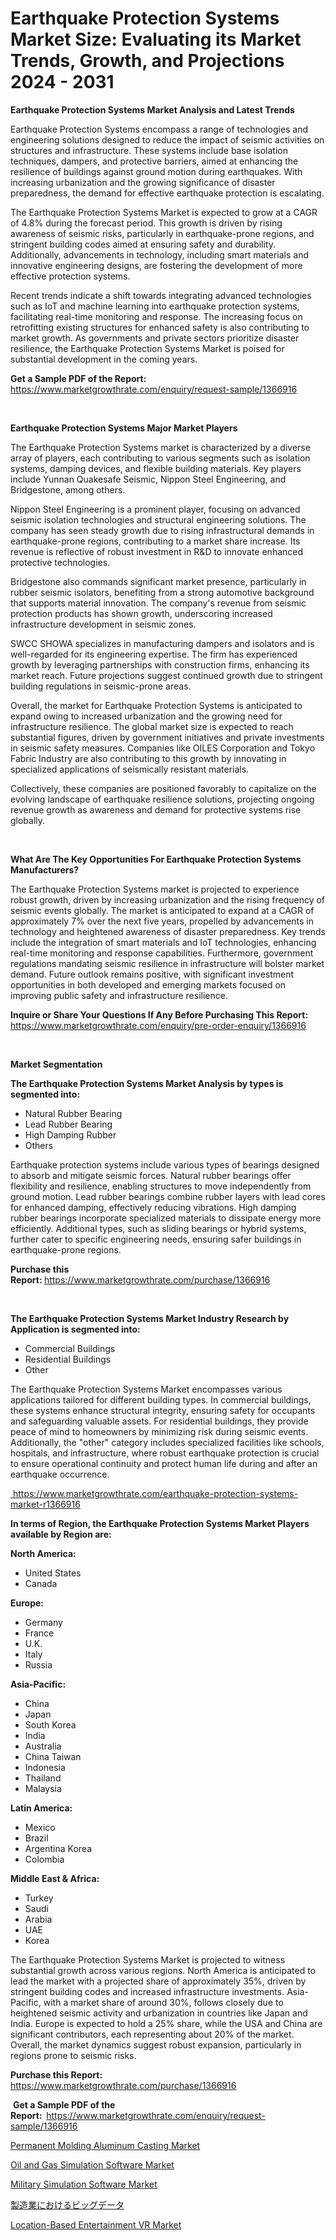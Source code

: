<p><h1>Earthquake Protection Systems Market Size: Evaluating its Market Trends, Growth, and Projections 2024 - 2031</h1></p><p><strong>Earthquake Protection Systems Market Analysis and Latest Trends</strong></p>
<p><p>Earthquake Protection Systems encompass a range of technologies and engineering solutions designed to reduce the impact of seismic activities on structures and infrastructure. These systems include base isolation techniques, dampers, and protective barriers, aimed at enhancing the resilience of buildings against ground motion during earthquakes. With increasing urbanization and the growing significance of disaster preparedness, the demand for effective earthquake protection is escalating.</p><p>The Earthquake Protection Systems Market is expected to grow at a CAGR of 4.8% during the forecast period. This growth is driven by rising awareness of seismic risks, particularly in earthquake-prone regions, and stringent building codes aimed at ensuring safety and durability. Additionally, advancements in technology, including smart materials and innovative engineering designs, are fostering the development of more effective protection systems.</p><p>Recent trends indicate a shift towards integrating advanced technologies such as IoT and machine learning into earthquake protection systems, facilitating real-time monitoring and response. The increasing focus on retrofitting existing structures for enhanced safety is also contributing to market growth. As governments and private sectors prioritize disaster resilience, the Earthquake Protection Systems Market is poised for substantial development in the coming years.</p></p>
<p><strong>Get a Sample PDF of the Report:&nbsp;</strong> <a href="https://www.marketgrowthrate.com/enquiry/request-sample/1366916">https://www.marketgrowthrate.com/enquiry/request-sample/1366916</a></p>
<p>&nbsp;</p>
<p><strong>Earthquake Protection Systems Major Market Players</strong></p>
<p><p>The Earthquake Protection Systems market is characterized by a diverse array of players, each contributing to various segments such as isolation systems, damping devices, and flexible building materials. Key players include Yunnan Quakesafe Seismic, Nippon Steel Engineering, and Bridgestone, among others.</p><p>Nippon Steel Engineering is a prominent player, focusing on advanced seismic isolation technologies and structural engineering solutions. The company has seen steady growth due to rising infrastructural demands in earthquake-prone regions, contributing to a market share increase. Its revenue is reflective of robust investment in R&D to innovate enhanced protective technologies.</p><p>Bridgestone also commands significant market presence, particularly in rubber seismic isolators, benefiting from a strong automotive background that supports material innovation. The company's revenue from seismic protection products has shown growth, underscoring increased infrastructure development in seismic zones.</p><p>SWCC SHOWA specializes in manufacturing dampers and isolators and is well-regarded for its engineering expertise. The firm has experienced growth by leveraging partnerships with construction firms, enhancing its market reach. Future projections suggest continued growth due to stringent building regulations in seismic-prone areas.</p><p>Overall, the market for Earthquake Protection Systems is anticipated to expand owing to increased urbanization and the growing need for infrastructure resilience. The global market size is expected to reach substantial figures, driven by government initiatives and private investments in seismic safety measures. Companies like OILES Corporation and Tokyo Fabric Industry are also contributing to this growth by innovating in specialized applications of seismically resistant materials.</p><p>Collectively, these companies are positioned favorably to capitalize on the evolving landscape of earthquake resilience solutions, projecting ongoing revenue growth as awareness and demand for protective systems rise globally.</p></p>
<p>&nbsp;</p>
<p><strong>What Are The Key Opportunities For Earthquake Protection Systems Manufacturers?</strong></p>
<p><p>The Earthquake Protection Systems market is projected to experience robust growth, driven by increasing urbanization and the rising frequency of seismic events globally. The market is anticipated to expand at a CAGR of approximately 7% over the next five years, propelled by advancements in technology and heightened awareness of disaster preparedness. Key trends include the integration of smart materials and IoT technologies, enhancing real-time monitoring and response capabilities. Furthermore, government regulations mandating seismic resilience in infrastructure will bolster market demand. Future outlook remains positive, with significant investment opportunities in both developed and emerging markets focused on improving public safety and infrastructure resilience.</p></p>
<p><strong>Inquire or Share Your Questions If Any Before Purchasing This Report:</strong> <a href="https://www.marketgrowthrate.com/enquiry/pre-order-enquiry/1366916">https://www.marketgrowthrate.com/enquiry/pre-order-enquiry/1366916</a></p>
<p>&nbsp;</p>
<p><strong>Market Segmentation</strong></p>
<p><strong>The Earthquake Protection Systems Market Analysis by types is segmented into:</strong></p>
<p><ul><li>Natural Rubber Bearing</li><li>Lead Rubber Bearing</li><li>High Damping Rubber</li><li>Others</li></ul></p>
<p><p>Earthquake protection systems include various types of bearings designed to absorb and mitigate seismic forces. Natural rubber bearings offer flexibility and resilience, enabling structures to move independently from ground motion. Lead rubber bearings combine rubber layers with lead cores for enhanced damping, effectively reducing vibrations. High damping rubber bearings incorporate specialized materials to dissipate energy more efficiently. Additional types, such as sliding bearings or hybrid systems, further cater to specific engineering needs, ensuring safer buildings in earthquake-prone regions.</p></p>
<p><strong>Purchase this Report:&nbsp;</strong><a href="https://www.marketgrowthrate.com/purchase/1366916">https://www.marketgrowthrate.com/purchase/1366916</a></p>
<p>&nbsp;</p>
<p><strong>The Earthquake Protection Systems Market Industry Research by Application is segmented into:</strong></p>
<p><ul><li>Commercial Buildings</li><li>Residential Buildings</li><li>Other</li></ul></p>
<p><p>The Earthquake Protection Systems Market encompasses various applications tailored for different building types. In commercial buildings, these systems enhance structural integrity, ensuring safety for occupants and safeguarding valuable assets. For residential buildings, they provide peace of mind to homeowners by minimizing risk during seismic events. Additionally, the "other" category includes specialized facilities like schools, hospitals, and infrastructure, where robust earthquake protection is crucial to ensure operational continuity and protect human life during and after an earthquake occurrence.</p></p>
<p><a href="https://www.marketgrowthrate.com/earthquake-protection-systems-market-r1366916">&nbsp;https://www.marketgrowthrate.com/earthquake-protection-systems-market-r1366916</a></p>
<p><strong>In terms of Region, the Earthquake Protection Systems Market Players available by Region are:</strong></p>
<p>
    <p> <strong> North America: </strong>
        <ul>
            <li>United States</li>
            <li>Canada</li>
        </ul>
        </p> 
    <p> <strong> Europe: </strong>
        <ul>
            <li>Germany</li>
            <li>France</li>
            <li>U.K.</li>
            <li>Italy</li>
            <li>Russia</li>
        </ul>
        </p> 
    <p> <strong> Asia-Pacific: </strong>
        <ul>
            <li>China</li>
            <li>Japan</li>
            <li>South Korea</li>
            <li>India</li>
            <li>Australia</li>
            <li>China Taiwan</li>
            <li>Indonesia</li>
            <li>Thailand</li>
            <li>Malaysia</li>
        </ul>
        </p> 
    <p> <strong> Latin America: </strong>
        <ul>
            <li>Mexico</li>
            <li>Brazil</li>
            <li>Argentina Korea</li>
            <li>Colombia</li>
        </ul>
        </p> 
    <p> <strong> Middle East & Africa: </strong>
        <ul>
            <li>Turkey</li>
            <li>Saudi</li>
            <li>Arabia</li>
            <li>UAE</li>
            <li>Korea</li>
        </ul>
    </p>
    </p>
<p><p>The Earthquake Protection Systems Market is projected to witness substantial growth across various regions. North America is anticipated to lead the market with a projected share of approximately 35%, driven by stringent building codes and increased infrastructure investments. Asia-Pacific, with a market share of around 30%, follows closely due to heightened seismic activity and urbanization in countries like Japan and India. Europe is expected to hold a 25% share, while the USA and China are significant contributors, each representing about 20% of the market. Overall, the market dynamics suggest robust expansion, particularly in regions prone to seismic risks.</p></p>
<p><strong>Purchase this Report: </strong><a href="https://www.marketgrowthrate.com/purchase/1366916">https://www.marketgrowthrate.com/purchase/1366916</a></p>
<p>&nbsp;<strong>Get a Sample PDF of the Report:&nbsp;&nbsp;</strong><a href="https://www.marketgrowthrate.com/enquiry/request-sample/1366916">https://www.marketgrowthrate.com/enquiry/request-sample/1366916</a></p>
<p><strong></strong></p>
<p><p><a href="https://issuu.com/reportprime-2/docs/permanent-molding-aluminum-casting-_618bf94b918f52">Permanent Molding Aluminum Casting Market</a></p><p><a href="https://www.linkedin.com/pulse/global-oil-gas-simulation-software-market-share-growth-s0i1e?trackingId=HGDckY9VQLeifVsw7ICcYw%3D%3D">Oil and Gas Simulation Software Market</a></p><p><a href="https://www.linkedin.com/pulse/global-military-simulation-software-market-size-trends-nedse?trackingId=IrpT2XM1QzqP%2Bzo26dxbHg%3D%3D">Military Simulation Software Market</a></p><p><a href="https://medium.com/@joanyheaney1962/%E8%A3%BD%E9%80%A0%E6%A5%AD%E3%81%AB%E3%81%8A%E3%81%91%E3%82%8B%E3%83%93%E3%83%83%E3%82%B0%E3%83%87%E3%83%BC%E3%82%BF%E5%B8%82%E5%A0%B4%E3%81%AE%E8%A6%8F%E6%A8%A1-%E3%82%B7%E3%82%A7%E3%82%A2-%E3%83%88%E3%83%AC%E3%83%B3%E3%83%89%E5%88%86%E6%9E%90%E3%83%AC%E3%83%9D%E3%83%BC%E3%83%88-%E7%94%A8%E9%80%94%E5%88%A5-%E4%BA%88%E6%B8%AC%E4%BF%9D%E5%AE%88-%E4%BA%88%E7%AE%97%E7%AE%A1%E7%90%86-%E8%A3%BD%E5%93%81%E3%83%A9%E3%82%A4%E3%83%95%E3%82%B5%E3%82%A4%E3%82%AF%E3%83%AB%E7%AE%A1%E7%90%86-%E7%8F%BE%E5%A0%B4%E6%B4%BB%E5%8B%95%E7%AE%A1%E7%90%86-%E3%81%9D%E3%81%AE%E4%BB%96-%E5%8E%9F%E6%9D%90%E6%96%99%E5%88%A5-%E3%81%9D%E3%81%97%E3%81%A62031%E5%B9%B4%E3%81%BE%E3%81%A7%E3%81%AE%E4%BA%88%E6%B8%AC-35744c00ad4e?postPublishedType=repub">製造業におけるビッグデータ</a></p><p><a href="https://github.com/jordond5lezama/Market-Research-Report-List-1/blob/main/location-based-entertainment-vr-market.md">Location-Based Entertainment VR Market</a></p></p>